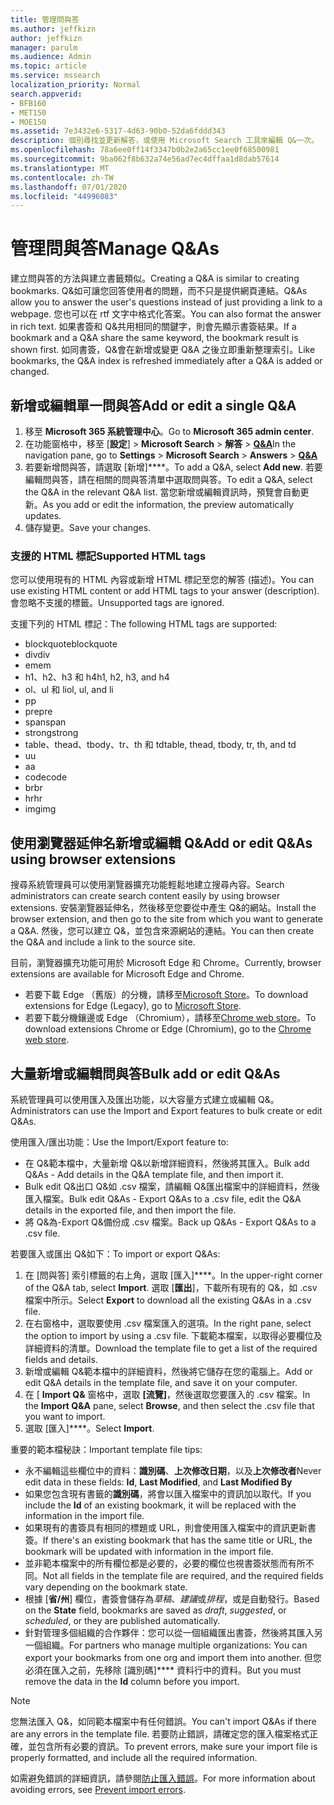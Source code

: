 ```yaml
---
title: 管理問與答
ms.author: jeffkizn
author: jeffkizn
manager: parulm
ms.audience: Admin
ms.topic: article
ms.service: mssearch
localization_priority: Normal
search.appverid:
- BFB160
- MET150
- MOE150
ms.assetid: 7e3432e6-5317-4d63-90b0-52da6fddd343
description: 個別尋找並更新解答，或使用 Microsoft Search 工具來編輯 Q&一次。
ms.openlocfilehash: 78a6ee0ff14f3347b0b2e2a65cc1ee0f68500981
ms.sourcegitcommit: 9ba062f8b632a74e56ad7ec4dffaa1d8dab57614
ms.translationtype: MT
ms.contentlocale: zh-TW
ms.lasthandoff: 07/01/2020
ms.locfileid: "44996083"
---
```

# <a name="manage-qas"></a><span data-ttu-id="ffc17-103">管理問與答</span><span class="sxs-lookup"><span data-stu-id="ffc17-103">Manage Q&As</span></span>

<span data-ttu-id="ffc17-104">建立問與答的方法與建立書籤類似。</span><span class="sxs-lookup"><span data-stu-id="ffc17-104">Creating a Q&A is similar to creating bookmarks.</span></span> <span data-ttu-id="ffc17-105">Q&如可讓您回答使用者的問題，而不只是提供網頁連結。</span><span class="sxs-lookup"><span data-stu-id="ffc17-105">Q&As allow you to answer the user's questions instead of just providing a link to a webpage.</span></span> <span data-ttu-id="ffc17-106">您也可以在 rtf 文字中格式化答案。</span><span class="sxs-lookup"><span data-stu-id="ffc17-106">You can also format the answer in rich text.</span></span> <span data-ttu-id="ffc17-107">如果書簽和 Q&共用相同的關鍵字，則會先顯示書簽結果。</span><span class="sxs-lookup"><span data-stu-id="ffc17-107">If a bookmark and a Q&A share the same keyword, the bookmark result is shown first.</span></span> <span data-ttu-id="ffc17-108">如同書簽，Q&會在新增或變更 Q&A 之後立即重新整理索引。</span><span class="sxs-lookup"><span data-stu-id="ffc17-108">Like bookmarks, the Q&A index is refreshed immediately after a Q&A is added or changed.</span></span>

## <a name="add-or-edit-a-single-qa"></a><span data-ttu-id="ffc17-109">新增或編輯單一問與答</span><span class="sxs-lookup"><span data-stu-id="ffc17-109">Add or edit a single Q&A</span></span>

1. <span data-ttu-id="ffc17-110">移至 **Microsoft 365 系統管理中心**。</span><span class="sxs-lookup"><span data-stu-id="ffc17-110">Go to **Microsoft 365 admin center**.</span></span>
1. <span data-ttu-id="ffc17-111">在功能窗格中，移至 [**設定**]  >  **Microsoft Search**  >  **解答**  >  [**Q&A**](https://admin.microsoft.com/Adminportal/Home#/MicrosoftSearch/qnas)</span><span class="sxs-lookup"><span data-stu-id="ffc17-111">In the navigation pane, go to **Settings** > **Microsoft Search** > **Answers** > [**Q&A**](https://admin.microsoft.com/Adminportal/Home#/MicrosoftSearch/qnas)</span></span>
1. <span data-ttu-id="ffc17-112">若要新增問與答，請選取 [新增]\*\*\*\*。</span><span class="sxs-lookup"><span data-stu-id="ffc17-112">To add a Q&A, select **Add new**.</span></span>
<span data-ttu-id="ffc17-113">若要編輯問與答，請在相關的問與答清單中選取問與答。</span><span class="sxs-lookup"><span data-stu-id="ffc17-113">To edit a Q&A, select the Q&A in the relevant Q&A list.</span></span> <span data-ttu-id="ffc17-114">當您新增或編輯資訊時，預覽會自動更新。</span><span class="sxs-lookup"><span data-stu-id="ffc17-114">As you add or edit the information, the preview automatically updates.</span></span>
1. <span data-ttu-id="ffc17-115">儲存變更。</span><span class="sxs-lookup"><span data-stu-id="ffc17-115">Save your changes.</span></span>

### <a name="supported-html-tags"></a><span data-ttu-id="ffc17-116">支援的 HTML 標記</span><span class="sxs-lookup"><span data-stu-id="ffc17-116">Supported HTML tags</span></span>

<span data-ttu-id="ffc17-117">您可以使用現有的 HTML 內容或新增 HTML 標記至您的解答 (描述)。</span><span class="sxs-lookup"><span data-stu-id="ffc17-117">You can use existing HTML content or add HTML tags to your answer (description).</span></span> <span data-ttu-id="ffc17-118">會忽略不支援的標籤。</span><span class="sxs-lookup"><span data-stu-id="ffc17-118">Unsupported tags are ignored.</span></span>

<span data-ttu-id="ffc17-119">支援下列的 HTML 標記：</span><span class="sxs-lookup"><span data-stu-id="ffc17-119">The following HTML tags are supported:</span></span>

- <span data-ttu-id="ffc17-120">blockquote</span><span class="sxs-lookup"><span data-stu-id="ffc17-120">blockquote</span></span>
- <span data-ttu-id="ffc17-121">div</span><span class="sxs-lookup"><span data-stu-id="ffc17-121">div</span></span>
- <span data-ttu-id="ffc17-122">em</span><span class="sxs-lookup"><span data-stu-id="ffc17-122">em</span></span>
- <span data-ttu-id="ffc17-123">h1、h2、h3 和 h4</span><span class="sxs-lookup"><span data-stu-id="ffc17-123">h1, h2, h3, and h4</span></span>
- <span data-ttu-id="ffc17-124">ol、ul 和 li</span><span class="sxs-lookup"><span data-stu-id="ffc17-124">ol, ul, and li</span></span>
- <span data-ttu-id="ffc17-125">p</span><span class="sxs-lookup"><span data-stu-id="ffc17-125">p</span></span>
- <span data-ttu-id="ffc17-126">pre</span><span class="sxs-lookup"><span data-stu-id="ffc17-126">pre</span></span>
- <span data-ttu-id="ffc17-127">span</span><span class="sxs-lookup"><span data-stu-id="ffc17-127">span</span></span>
- <span data-ttu-id="ffc17-128">strong</span><span class="sxs-lookup"><span data-stu-id="ffc17-128">strong</span></span>
- <span data-ttu-id="ffc17-129">table、thead、tbody、tr、th 和 td</span><span class="sxs-lookup"><span data-stu-id="ffc17-129">table, thead, tbody, tr, th, and td</span></span>
- <span data-ttu-id="ffc17-130">u</span><span class="sxs-lookup"><span data-stu-id="ffc17-130">u</span></span>
- <span data-ttu-id="ffc17-131">a</span><span class="sxs-lookup"><span data-stu-id="ffc17-131">a</span></span>
- <span data-ttu-id="ffc17-132">code</span><span class="sxs-lookup"><span data-stu-id="ffc17-132">code</span></span>
- <span data-ttu-id="ffc17-133">br</span><span class="sxs-lookup"><span data-stu-id="ffc17-133">br</span></span>
- <span data-ttu-id="ffc17-134">hr</span><span class="sxs-lookup"><span data-stu-id="ffc17-134">hr</span></span>
- <span data-ttu-id="ffc17-135">img</span><span class="sxs-lookup"><span data-stu-id="ffc17-135">img</span></span>

## <a name="add-or-edit-qas-using-browser-extensions"></a><span data-ttu-id="ffc17-136">使用瀏覽器延伸名新增或編輯 Q&</span><span class="sxs-lookup"><span data-stu-id="ffc17-136">Add or edit Q&As using browser extensions</span></span>

<span data-ttu-id="ffc17-137">搜尋系統管理員可以使用瀏覽器擴充功能輕鬆地建立搜尋內容。</span><span class="sxs-lookup"><span data-stu-id="ffc17-137">Search administrators can create search content easily by using browser extensions.</span></span> <span data-ttu-id="ffc17-138">安裝瀏覽器延伸名，然後移至您要從中產生 Q&的網站。</span><span class="sxs-lookup"><span data-stu-id="ffc17-138">Install the browser extension, and then go to the site from which you want to generate a Q&A.</span></span> <span data-ttu-id="ffc17-139">然後，您可以建立 Q&，並包含來源網站的連結。</span><span class="sxs-lookup"><span data-stu-id="ffc17-139">You can then create the Q&A and include a link to the source site.</span></span>

<span data-ttu-id="ffc17-140">目前，瀏覽器擴充功能可用於 Microsoft Edge 和 Chrome。</span><span class="sxs-lookup"><span data-stu-id="ffc17-140">Currently, browser extensions are available for Microsoft Edge and Chrome.</span></span>

- <span data-ttu-id="ffc17-141">若要下載 Edge （舊版）的分機，請移至[Microsoft Store](https://www.microsoft.com/p/microsoft-search-content-creator/9nrqdbcbwq55?activetab=pivot:overviewtab)。</span><span class="sxs-lookup"><span data-stu-id="ffc17-141">To download extensions for Edge (Legacy), go to [Microsoft Store](https://www.microsoft.com/p/microsoft-search-content-creator/9nrqdbcbwq55?activetab=pivot:overviewtab).</span></span>
- <span data-ttu-id="ffc17-142">若要下載分機鑲邊或 Edge （Chromium），請移至[Chrome web store](https://chrome.google.com/webstore/detail/microsoft-search-content/nocnablpaoeecfmfnjoheefkogmleipm)。</span><span class="sxs-lookup"><span data-stu-id="ffc17-142">To download extensions Chrome or Edge (Chromium), go to the [Chrome web store](https://chrome.google.com/webstore/detail/microsoft-search-content/nocnablpaoeecfmfnjoheefkogmleipm).</span></span>

## <a name="bulk-add-or-edit-qas"></a><span data-ttu-id="ffc17-143">大量新增或編輯問與答</span><span class="sxs-lookup"><span data-stu-id="ffc17-143">Bulk add or edit Q&As</span></span>

<span data-ttu-id="ffc17-144">系統管理員可以使用匯入及匯出功能，以大容量方式建立或編輯 Q&。</span><span class="sxs-lookup"><span data-stu-id="ffc17-144">Administrators can use the Import and Export features to bulk create or edit Q&As.</span></span>

<span data-ttu-id="ffc17-145">使用匯入/匯出功能：</span><span class="sxs-lookup"><span data-stu-id="ffc17-145">Use the Import/Export feature to:</span></span>

- <span data-ttu-id="ffc17-146">在 Q&範本檔中，大量新增 Q&以新增詳細資料，然後將其匯入。</span><span class="sxs-lookup"><span data-stu-id="ffc17-146">Bulk add Q&As - Add details in the Q&A template file, and then import it.</span></span>
- <span data-ttu-id="ffc17-147">Bulk edit Q&出口 Q&如 .csv 檔案，請編輯 Q&匯出檔案中的詳細資料，然後匯入檔案。</span><span class="sxs-lookup"><span data-stu-id="ffc17-147">Bulk edit Q&As - Export Q&As to a .csv file, edit the Q&A details in the exported file, and then import the file.</span></span>
- <span data-ttu-id="ffc17-148">將 Q&為-Export Q&備份成 .csv 檔案。</span><span class="sxs-lookup"><span data-stu-id="ffc17-148">Back up Q&As - Export Q&As to a .csv file.</span></span>

<span data-ttu-id="ffc17-149">若要匯入或匯出 Q&如下：</span><span class="sxs-lookup"><span data-stu-id="ffc17-149">To import or export Q&As:</span></span>

1. <span data-ttu-id="ffc17-150">在 [問與答] 索引標籤的右上角，選取 [匯入]\*\*\*\*。</span><span class="sxs-lookup"><span data-stu-id="ffc17-150">In the upper-right corner of the Q&A tab, select **Import**.</span></span>
<span data-ttu-id="ffc17-151">選取 [**匯出**]，下載所有現有的 Q&，如 .csv 檔案中所示。</span><span class="sxs-lookup"><span data-stu-id="ffc17-151">Select **Export** to download all the existing Q&As in a .csv file.</span></span>
1. <span data-ttu-id="ffc17-152">在右窗格中，選取要使用 .csv 檔案匯入的選項。</span><span class="sxs-lookup"><span data-stu-id="ffc17-152">In the right pane, select the option to import by using a .csv file.</span></span> <span data-ttu-id="ffc17-153">下載範本檔案，以取得必要欄位及詳細資料的清單。</span><span class="sxs-lookup"><span data-stu-id="ffc17-153">Download the template file to get a list of the required fields and details.</span></span>
1. <span data-ttu-id="ffc17-154">新增或編輯 Q&範本檔中的詳細資料，然後將它儲存在您的電腦上。</span><span class="sxs-lookup"><span data-stu-id="ffc17-154">Add or edit Q&A details in the template file, and save it on your computer.</span></span>
1. <span data-ttu-id="ffc17-155">在 [ **Import Q&** 窗格中，選取 **[流覽]**，然後選取您要匯入的 .csv 檔案。</span><span class="sxs-lookup"><span data-stu-id="ffc17-155">In the **Import Q&A** pane, select **Browse**, and then select the .csv file that you want to import.</span></span>
1. <span data-ttu-id="ffc17-156">選取 [匯入]\*\*\*\*。</span><span class="sxs-lookup"><span data-stu-id="ffc17-156">Select **Import**.</span></span>

<span data-ttu-id="ffc17-157">重要的範本檔秘訣：</span><span class="sxs-lookup"><span data-stu-id="ffc17-157">Important template file tips:</span></span>

- <span data-ttu-id="ffc17-158">永不編輯這些欄位中的資料：**識別碼**、**上次修改日期**，以及**上次修改者**</span><span class="sxs-lookup"><span data-stu-id="ffc17-158">Never edit data in these fields: **Id**, **Last Modified**, and **Last Modified By**</span></span>
- <span data-ttu-id="ffc17-159">如果您包含現有書籤的**識別碼**，將會以匯入檔案中的資訊加以取代。</span><span class="sxs-lookup"><span data-stu-id="ffc17-159">If you include the **Id** of an existing bookmark, it will be replaced with the information in the import file.</span></span>
- <span data-ttu-id="ffc17-160">如果現有的書簽具有相同的標題或 URL，則會使用匯入檔案中的資訊更新書簽。</span><span class="sxs-lookup"><span data-stu-id="ffc17-160">If there's an existing bookmark that has the same title or URL, the bookmark will be updated with information in the import file.</span></span>
- <span data-ttu-id="ffc17-161">並非範本檔案中的所有欄位都是必要的，必要的欄位也視書簽狀態而有所不同。</span><span class="sxs-lookup"><span data-stu-id="ffc17-161">Not all fields in the template file are required, and the required fields vary depending on the bookmark state.</span></span>
- <span data-ttu-id="ffc17-162">根據 [**省/州**] 欄位，書簽會儲存為*草稿*、*建議*或*排程*，或是自動發行。</span><span class="sxs-lookup"><span data-stu-id="ffc17-162">Based on the **State** field, bookmarks are saved as *draft*, *suggested*, or *scheduled*, or they are published automatically.</span></span>
- <span data-ttu-id="ffc17-163">針對管理多個組織的合作夥伴：您可以從一個組織匯出書簽，然後將其匯入另一個組織。</span><span class="sxs-lookup"><span data-stu-id="ffc17-163">For partners who manage multiple organizations: You can export your bookmarks from one org and import them into another.</span></span> <span data-ttu-id="ffc17-164">但您必須在匯入之前，先移除 [識別碼]\*\*\*\* 資料行中的資料。</span><span class="sxs-lookup"><span data-stu-id="ffc17-164">But you must remove the data in the **Id** column before you import.</span></span>

> [!NOTE]
> <span data-ttu-id="ffc17-165">您無法匯入 Q&，如同範本檔案中有任何錯誤。</span><span class="sxs-lookup"><span data-stu-id="ffc17-165">You can't import Q&As if there are any errors in the template file.</span></span> <span data-ttu-id="ffc17-166">若要防止錯誤，請確定您的匯入檔案格式正確，並包含所有必要的資訊。</span><span class="sxs-lookup"><span data-stu-id="ffc17-166">To prevent errors, make sure your import file is properly formatted, and include all the required information.</span></span>

<span data-ttu-id="ffc17-167">如需避免錯誤的詳細資訊，請參閱[防止匯入錯誤](manage-bookmarks.md#prevent-import-errors)。</span><span class="sxs-lookup"><span data-stu-id="ffc17-167">For more information about avoiding errors, see [Prevent import errors](manage-bookmarks.md#prevent-import-errors).</span></span>
